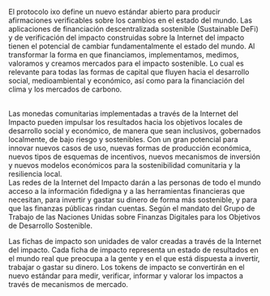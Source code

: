 <p>
    El protocolo ixo define un nuevo estándar abierto para producir afirmaciones verificables sobre los cambios en el estado del mundo. Las aplicaciones de financiación descentralizada sostenible (Sustainable DeFi) y de verificación del impacto construidas sobre la Internet del impacto tienen el potencial de cambiar fundamentalmente el estado del mundo. Al transformar la forma en que financiamos, implementamos, medimos, valoramos y creamos mercados para el impacto sostenible. Lo cual es relevante para todas las formas de capital que fluyen hacia el desarrollo social, medioambiental y económico, así como para la financiación del clima y los mercados de carbono.<br/><br/>
</p>

<p>
    Las monedas comunitarias implementadas a través de la Internet del Impacto pueden impulsar los resultados hacia los objetivos locales de desarrollo social y económico, de manera que sean inclusivos, gobernados localmente, de bajo riesgo y sostenibles. Con un gran potencial para innovar nuevos casos de uso, nuevas formas de producción económica, nuevos tipos de esquemas de incentivos, nuevos mecanismos de inversión y nuevos modelos económicos para la sostenibilidad comunitaria y la resiliencia local.<br/>Las redes de la Internet del Impacto darán a las personas de todo el mundo acceso a la información fidedigna y a las herramientas financieras que necesitan, para invertir y gastar su dinero de forma más sostenible, y para que las finanzas públicas rindan cuentas. Según el mandato del Grupo de Trabajo de las Naciones Unidas sobre Finanzas Digitales para los Objetivos de Desarrollo Sostenible.
</p>

<p>
    Las fichas de impacto son unidades de valor creadas a través de la Internet del impacto. Cada ficha de impacto representa un estado de resultados en el mundo real que preocupa a la gente y en el que está dispuesta a invertir, trabajar o gastar su dinero. Los tokens de impacto se convertirán en el nuevo estándar para medir, verificar, informar y valorar los impactos a través de mecanismos de mercado.
</p>


